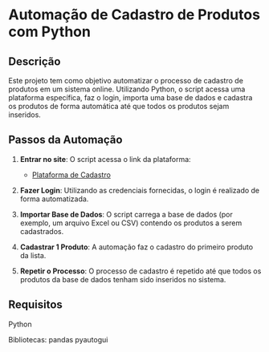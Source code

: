 # Automação de Cadastro de Produtos com Python

## Descrição
Este projeto tem como objetivo automatizar o processo de cadastro de produtos em um sistema online. Utilizando Python, o script acessa uma plataforma específica, faz o login, importa uma base de dados e cadastra os produtos de forma automática até que todos os produtos sejam inseridos.

## Passos da Automação

1. **Entrar no site**: O script acessa o link da plataforma:
   - [Plataforma de Cadastro](https://dlp.hashtagtreinamentos.com/python/intensivao/login)
   
2. **Fazer Login**: Utilizando as credenciais fornecidas, o login é realizado de forma automatizada.

3. **Importar Base de Dados**: O script carrega a base de dados (por exemplo, um arquivo Excel ou CSV) contendo os produtos a serem cadastrados.

4. **Cadastrar 1 Produto**: A automação faz o cadastro do primeiro produto da lista.

5. **Repetir o Processo**: O processo de cadastro é repetido até que todos os produtos da base de dados tenham sido inseridos no sistema.

## Requisitos

Python  

Bibliotecas:
pandas
pyautogui
